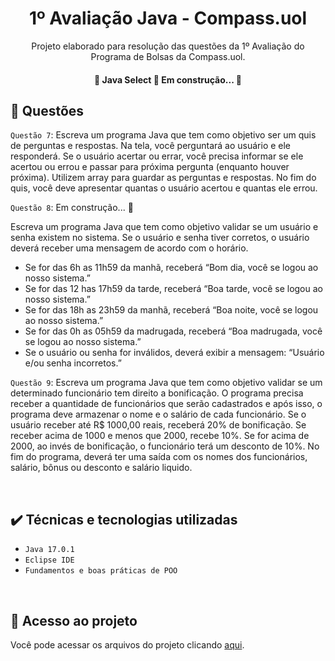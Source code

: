 <h1 align="center"> 1º Avaliação Java - Compass.uol  </h1>

<p align="center"> Projeto elaborado para resolução das questões da 1º Avaliação do Programa de Bolsas da Compass.uol. </p>

<h4 align="center"> 
	🚧  Java Select 🚀 Em construção...  🚧
</h4>


## 📝 Questões


 ``Questão 7``: Escreva um programa Java que tem como objetivo ser um quis de perguntas e respostas. Na tela, você perguntará ao usuário e ele responderá. Se o usuário acertar ou errar, você precisa informar se ele acertou ou errou e passar para próxima pergunta (enquanto houver próxima). Utilizem array para guardar as perguntas e respostas. No fim do quis, você deve apresentar quantas o usuário acertou e quantas ele errou.
 

``Questão 8``: Em construção...  🚧

Escreva um programa Java que tem como objetivo validar se um usuário e senha existem
no sistema. Se o usuário e senha tiver corretos, o usuário deverá receber uma mensagem de
acordo com o horário.

- Se for das 6h as 11h59 da manhã, receberá “Bom dia, você se logou ao nosso sistema.”
- Se for das 12 has 17h59 da tarde, receberá “Boa tarde, você se logou ao nosso sistema.”
- Se for das 18h as 23h59 da manhã, receberá “Boa noite, você se logou ao nosso sistema.”
- Se for das 0h as 05h59 da madrugada, receberá “Boa madrugada, você se logou ao nosso
sistema.”
- Se o usuário ou senha for inválidos, deverá exibir a mensagem: “Usuário e/ou senha
incorretos.”


``Questão 9``: Escreva um programa Java que tem como objetivo validar se um determinado funcionário
tem direito a bonificação. O programa precisa receber a quantidade de funcionários que
serão cadastrados e após isso, o programa deve armazenar o nome e o salário de cada
funcionário. Se o usuário receber até R$ 1000,00 reais, receberá 20% de bonificação. Se
receber acima de 1000 e menos que 2000, recebe 10%. Se for acima de 2000, ao invés de
bonificação, o funcionário terá um desconto de 10%.
No fim do programa, deverá ter uma saída com os nomes dos funcionários, salário, bônus ou
desconto e salário liquido.

<br />

## ✔️ Técnicas e tecnologias utilizadas

- ``Java 17.0.1``
- `` Eclipse IDE ``
- ``Fundamentos e boas práticas de POO``

<br />

## 📁 Acesso ao projeto
Você pode acessar os arquivos do projeto clicando [aqui](https://github.com/Dayanaferrer/Questoes_Av1/tree/master/Av1%20-%20Questoes%207%2C%208%20e%209/src).
